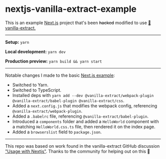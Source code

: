 # nextjs-vanilla-extract-example

This is an example [Next.js](https://nextjs.org) project that's been <strike>hacked</strike> modified to use [🧁 vanilla-extract.](https://vanilla-extract.style)

---

**Setup:** `yarn`

**Local development:** `yarn dev`

**Production preview:** `yarn build && yarn start`

---

Notable changes I made to the basic [Next.js example](https://nextjs.org/learn):
 - Switched to Yarn.
 - Switched to TypeScript.
 - Installed deps with `yarn add --dev @vanilla-extract/webpack-plugin @vanilla-extract/babel-plugin @vanilla-extract/css`.
 - Added a `next.config.js` that modifies the webpack config, referencing `@vanilla-extract/webpack-plugin`.
 - Added a `.babelrc` file, referencing `@vanilla-extract/babel-plugin`.
 - Introduced a `components` folder and added a `HelloWorld` component with a matching `HelloWorld.css.ts` file, then rendered it on the index page.
 - Added a `browserslist` field to `package.json`.

---

This repo was based on work found in the vanilla-extract GitHub discussion ["Usage with Nextjs"](https://github.com/seek-oss/vanilla-extract/discussions/89). Thanks to the community for helping out on this 🙏